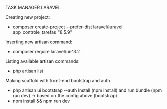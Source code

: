 TASK MANAGER LARAVEL

Creating new project:
- composer create-project --prefer-dist laravel/laravel app_controle_tarefas "8.5.9"

Inserting new artisan command:
- composer require laravel/ui:^3.2

Listing available artisan commands:
- php artisan list

Making scaffold with front-end bootstrap and auth
- php artisan ui bootstrap --auth
Install (npm install) and run bundle (npm run dev) -> based on the config above (bootstrap)
- npm install && npm run dev